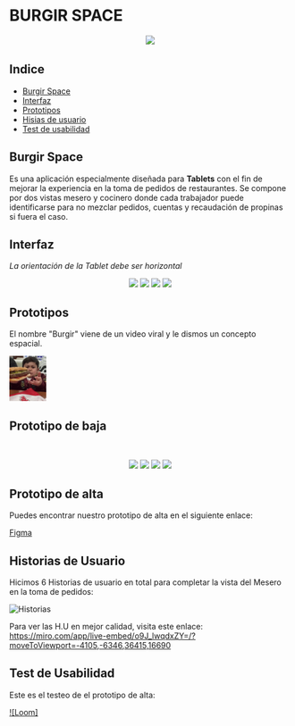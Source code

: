 # BURGIR SPACE

<p align="center">
<img  src="https://i.imgur.com/1tvsB1K.png" width="60%" >
</p>

## Indice

* [Burgir Space](#burgir-space)
* [Interfaz](#interfaz)
* [Prototipos](#prototipos)
* [Hisias de usuario](#historias-de-usuario)
* [Test de usabilidad](#test-de-usabilidad)

## Burgir Space 

Es una aplicación especialmente diseñada para **Tablets** con el fin de mejorar la experiencia en la toma de pedidos de restaurantes. Se compone por dos vistas mesero y cocinero donde cada trabajador puede identificarse para no mezclar pedidos, cuentas y recaudación de propinas si fuera el caso. 

## Interfaz 

*La orientación de la Tablet debe ser horizontal*

<p align="center">
<img  src="https://i.imgur.com/aeTOueK.png" width="45%" >

<img  src="https://i.imgur.com/LuWhobF.png" width="45%" >

<img  src="https://i.imgur.com/rouhPay.png" width="45%" >

<img  src="https://i.imgur.com/m2JMWL4.png" width="45%" >
</p>

## Prototipos 

El nombre "Burgir" viene de un video viral y le dismos un concepto espacial. 

<img src="src/burgir.gif" width="13%">

<br>

## Prototipo de baja 

<br>

<p align="center">
<img  src="https://i.imgur.com/zgeiAdF.jpg" width="45%" >

<img  src="https://i.imgur.com/hdTwa7g.jpg" width="45%" >

<img  src="https://i.imgur.com/qSAQRLT.jpg" width="45%" >

<img  src="https://i.imgur.com/V9WlYjh.jpg" width="45%" >

</p>

## Prototipo de alta 

Puedes encontrar nuestro prototipo de alta en el siguiente enlace:

[Figma](https://www.figma.com/file/VegQAycyzVekEFLw07wWUD/Burgir-Space?node-id=97%3A72)


## Historias de Usuario

Hicimos 6 Historias de usuario en total para completar la vista del Mesero en la toma de pedidos:

![Historias](https://i.imgur.com/h0Yd0qX.jpg)


Para ver las H.U en mejor calidad, visita este enlace:
https://miro.com/app/live-embed/o9J_lwqdxZY=/?moveToViewport=-4105,-6346,36415,16690

## Test de Usabilidad

Este es el testeo de el prototipo de alta:


[![Loom]](https://ww.loom.com/share/0f787b3e706246aba740cf1069466ee1)










